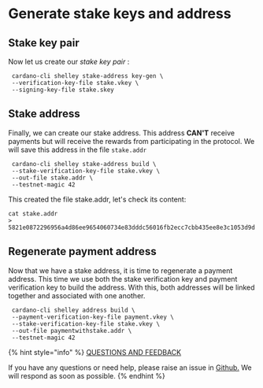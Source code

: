 # Generate stake keys and address

## Stake key pair

Now let us create our _stake key pair_ :

```text
 cardano-cli shelley stake-address key-gen \
 --verification-key-file stake.vkey \
 --signing-key-file stake.skey
```

## Stake address

Finally, we can create our stake address. This address **CAN'T** receive payments but will receive the rewards from participating in the protocol. We will save this address in the file `stake.addr`

```text
 cardano-cli shelley stake-address build \
 --stake-verification-key-file stake.vkey \
 --out-file stake.addr \
 --testnet-magic 42
```

This created the file stake.addr, let's check its content:

```text
cat stake.addr
> 5821e0872296956a4d86ee9654060734e83dddc56016fb2ecc7cbb435ee8e3c1053d9d
```

## Regenerate payment address

Now that we have a stake address, it is time to regenerate a payment address. This time we use both the stake verification key and payment verification key to build the address. With this, both addresses will be linked together and associated with one another.

```text
 cardano-cli shelley address build \
 --payment-verification-key-file payment.vkey \
 --stake-verification-key-file stake.vkey \
 --out-file paymentwithstake.addr \
 --testnet-magic 42
```



{% hint style="info" %}
[QUESTIONS AND FEEDBACK](https://github.com/carloslodelar/SPO/issues)

If you have any questions or need help, please raise an issue in [Github.](https://github.com/cardano-foundation/stake-pool-school-handbook/issues) We will respond as soon as possible.
{% endhint %}

